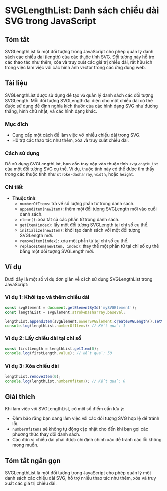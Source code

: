 <!--
Meta Description: # SVGLengthList: Danh sách chiều dài SVG trong JavaScript ## Tóm tắt SVGLengthList là một đối tượng trong JavaScript cho phép quản lý danh sách các ch...
Meta Keywords: các, một, chiều, dài, đối
-->

# SVGLengthList: Danh sách chiều dài SVG trong JavaScript

## Tóm tắt
SVGLengthList là một đối tượng trong JavaScript cho phép quản lý danh sách các chiều dài (length) của các thuộc tính SVG. Đối tượng này hỗ trợ các thao tác như thêm, xóa và truy xuất các giá trị chiều dài, rất hữu ích trong việc làm việc với các hình ảnh vector trong các ứng dụng web.

## Tài liệu
SVGLengthList được sử dụng để tạo và quản lý danh sách các đối tượng SVGLength. Mỗi đối tượng SVGLength đại diện cho một chiều dài có thể được sử dụng để định nghĩa kích thước của các hình dạng SVG như đường thẳng, hình chữ nhật, và các hình dạng khác.

### Mục đích
- Cung cấp một cách để làm việc với nhiều chiều dài trong SVG.
- Hỗ trợ các thao tác như thêm, xóa và truy xuất chiều dài.

### Cách sử dụng
Để sử dụng SVGLengthList, bạn cần truy cập vào thuộc tính `svgLengthList` của một đối tượng SVG cụ thể. Ví dụ, thuộc tính này có thể được tìm thấy trong các thuộc tính như `stroke-dasharray`, `width`, hoặc `height`.

### Chi tiết
- **Thuộc tính**: 
  - `numberOfItems`: trả về số lượng phần tử trong danh sách.
  - `appendItem(newItem)`: thêm một đối tượng SVGLength mới vào cuối danh sách.
  - `clear()`: xóa tất cả các phần tử trong danh sách.
  - `getItem(index)`: lấy một đối tượng SVGLength tại chỉ số cụ thể.
  - `initialize(newItem)`: khởi tạo danh sách với một đối tượng SVGLength mới.
  - `removeItem(index)`: xóa một phần tử tại chỉ số cụ thể.
  - `replaceItem(newItem, index)`: thay thế một phần tử tại chỉ số cụ thể bằng một đối tượng SVGLength mới.

## Ví dụ
Dưới đây là một số ví dụ đơn giản về cách sử dụng SVGLengthList trong JavaScript:

### Ví dụ 1: Khởi tạo và thêm chiều dài
```javascript
const svgElement = document.getElementById('mySVGElement');
const lengthList = svgElement.strokeDasharray.baseVal;

lengthList.appendItem(svgElement.ownerSVGElement.createSVGLength().setValueInUnits(SVGLength.SVG_LENGTHTYPE_PX, 50));
console.log(lengthList.numberOfItems); // Kết quả: 1
```

### Ví dụ 2: Lấy chiều dài tại chỉ số
```javascript
const firstLength = lengthList.getItem(0);
console.log(firstLength.value); // Kết quả: 50
```

### Ví dụ 3: Xóa chiều dài
```javascript
lengthList.removeItem(0);
console.log(lengthList.numberOfItems); // Kết quả: 0
```

## Giải thích
Khi làm việc với SVGLengthList, có một số điểm cần lưu ý:
- Đảm bảo rằng bạn đang làm việc với các đối tượng SVG hợp lệ để tránh lỗi.
- `numberOfItems` sẽ không tự động cập nhật cho đến khi bạn gọi các phương thức thay đổi danh sách.
- Các đơn vị chiều dài phải được chỉ định chính xác để tránh các lỗi không mong muốn.

## Tóm tắt ngắn gọn
SVGLengthList là một đối tượng trong JavaScript cho phép quản lý một danh sách các chiều dài SVG, hỗ trợ nhiều thao tác như thêm, xóa và truy xuất các giá trị chiều dài.